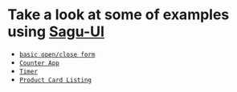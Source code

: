 # Take a look at some of examples using [Sagu-UI](https://www.npmjs.com/package/sagu-ui)

- [`basic open/close form`](https://codesandbox.io/s/sagu-ui-example-r22mum?file=/src/App.js)
- [`Counter App`](https://codesandbox.io/s/sagu-ui-example-by-yash6318-9g3i3d?file=/src/App.js)
- [`Timer`](https://codesandbox.io/s/sagu-ui-example-by-shailendra-singh-nj5ksm?file=/src/App.js)
- [`Product Card Listing`](https://codesandbox.io/s/sagu-ui-example-by-sai-karthik-md1sbc?file=/src/App.js)